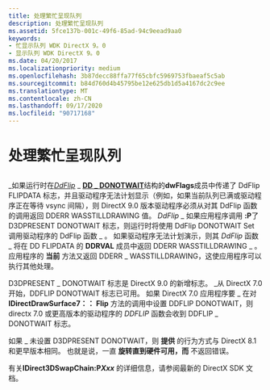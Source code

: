```yaml
---
title: 处理繁忙呈现队列
description: 处理繁忙呈现队列
ms.assetid: 5fce137b-001c-49f6-85ad-94c9eead9aa0
keywords:
- 忙显示队列 WDK DirectX 9。0
- 显示队列 WDK DirectX 9。0
ms.date: 04/20/2017
ms.localizationpriority: medium
ms.openlocfilehash: 3b87decc88ffa77f65cbfc5969753fbaeaf5c5ab
ms.sourcegitcommit: b84d760d4b45795be12e625db1d5a4167dc2c9ee
ms.translationtype: MT
ms.contentlocale: zh-CN
ms.lasthandoff: 09/17/2020
ms.locfileid: "90717168"
---
```

# <a name="processing-with-busy-present-queues"></a>处理繁忙呈现队列


## <span id="ddk_processing_with_busy_present_queues_gg"></span><span id="DDK_PROCESSING_WITH_BUSY_PRESENT_QUEUES_GG"></span>


\_如果运行时在[*DdFlip*](/windows/win32/api/ddrawint/nc-ddrawint-pdd_surfcb_flip) \_ [**DD \_ DONOTWAIT**](/windows/win32/api/ddrawint/ns-ddrawint-_dd_flipdata)结构的**dwFlags**成员中传递了 DdFlip FLIPDATA 标志，并且驱动程序无法计划显示（例如，如果当前队列已满或驱动程序正在等待 vsync 间隔），则 DirectX 9.0 版本驱动程序必须从对其 DdFlip 函数的调用返回 DDERR WASSTILLDRAWING 值。 *DdFlip* \_ 如果应用程序调用 **:P**了 D3DPRESENT DONOTWAIT 标志，则运行时将使用 DdFlip DONOTWAIT Set 调用驱动程序的 DdFlip 函数 \_ 。 如果驱动程序无法计划演示，则其 *DdFlip* 函数 \_ 将在 DD FLIPDATA 的 **DDRVAL** 成员中返回 DDERR WASSTILLDRAWING \_ 。 应用程序的 **当前** 方法又返回 DDERR \_ WASSTILLDRAWING，这使应用程序可以执行其他处理。

D3DPRESENT \_ DONOTWAIT 标志是 DirectX 9.0 的新增标志。 \_从 DirectX 7.0 开始，DDFLIP DONOTWAIT 标志已可用。 如果 DirectX 7.0 应用程序要 \_ 在对 **IDirectDrawSurface7：： Flip** 方法的调用中设置 DDFLIP DONOTWAIT，则 directx 7.0 或更高版本的驱动程序的 *DDFLIP* 函数会收到 DDFLIP \_ DONOTWAIT 标志。

如果 \_ 未设置 D3DPRESENT DONOTWAIT，则 **提供** 的行为方式与 DirectX 8.1 和更早版本相同。 也就是说，一直 **旋转直到硬件可用，而** 不返回错误。

有关**IDirect3DSwapChain:P*Xxx*** 的详细信息，请参阅最新的 DirectX SDK 文档。

 

